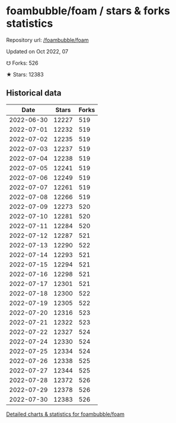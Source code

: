 # foambubble/foam / stars & forks statistics

Repository url: [/foambubble/foam](https://github.com/foambubble/foam)

Updated on Oct 2022, 07

☋ Forks: 526

★ Stars: 12383

## Historical data
| Date | Stars | Forks |
|------|-------|-------|
| 2022-06-30 | 12227 | 519 | 
| 2022-07-01 | 12232 | 519 | 
| 2022-07-02 | 12235 | 519 | 
| 2022-07-03 | 12237 | 519 | 
| 2022-07-04 | 12238 | 519 | 
| 2022-07-05 | 12241 | 519 | 
| 2022-07-06 | 12249 | 519 | 
| 2022-07-07 | 12261 | 519 | 
| 2022-07-08 | 12266 | 519 | 
| 2022-07-09 | 12273 | 520 | 
| 2022-07-10 | 12281 | 520 | 
| 2022-07-11 | 12284 | 520 | 
| 2022-07-12 | 12287 | 521 | 
| 2022-07-13 | 12290 | 522 | 
| 2022-07-14 | 12293 | 521 | 
| 2022-07-15 | 12294 | 521 | 
| 2022-07-16 | 12298 | 521 | 
| 2022-07-17 | 12301 | 521 | 
| 2022-07-18 | 12300 | 522 | 
| 2022-07-19 | 12305 | 522 | 
| 2022-07-20 | 12316 | 523 | 
| 2022-07-21 | 12322 | 523 | 
| 2022-07-22 | 12327 | 524 | 
| 2022-07-24 | 12330 | 524 | 
| 2022-07-25 | 12334 | 524 | 
| 2022-07-26 | 12338 | 525 | 
| 2022-07-27 | 12344 | 525 | 
| 2022-07-28 | 12372 | 526 | 
| 2022-07-29 | 12378 | 526 | 
| 2022-07-30 | 12383 | 526 | 


[Detailed charts & statistics for foambubble/foam](https://reviewgithub.com/rep/foambubble/foam)
